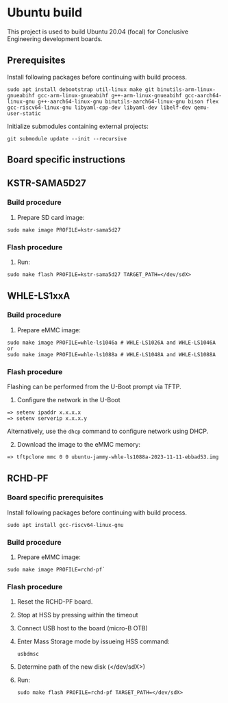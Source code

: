 # Ubuntu build

This project is used to build Ubuntu 20.04 (focal) for Conclusive Engineering development boards.

## Prerequisites

Install following packages before continuing with build process.

```shell
sudo apt install debootstrap util-linux make git binutils-arm-linux-gnueabihf gcc-arm-linux-gnueabihf g++-arm-linux-gnueabihf gcc-aarch64-linux-gnu g++-aarch64-linux-gnu binutils-aarch64-linux-gnu bison flex gcc-riscv64-linux-gnu libyaml-cpp-dev libyaml-dev libelf-dev qemu-user-static
```

Initialize submodules containing external projects:

```shell
git submodule update --init --recursive
```

## Board specific instructions

## KSTR-SAMA5D27

### Build procedure

1. Prepare SD card image:

```shell
sudo make image PROFILE=kstr-sama5d27
```

### Flash procedure

1. Run:

```shell
sudo make flash PROFILE=kstr-sama5d27 TARGET_PATH=</dev/sdX>
```

## WHLE-LS1xxA

### Build procedure

1. Prepare eMMC image:

```shell
sudo make image PROFILE=whle-ls1046a # WHLE-LS1026A and WHLE-LS1046A or
sudo make image PROFILE=whle-ls1088a # WHLE-LS1048A and WHLE-LS1088A
```

### Flash procedure

Flashing can be performed from the U-Boot prompt via TFTP.

1. Configure the network in the U-Boot

```shell
=> setenv ipaddr x.x.x.x
=> setenv serverip x.x.x.y
```

Alternatively, use the `dhcp` command to configure network using DHCP.

2. Download the image to the eMMC memory:

```shell
=> tftpclone mmc 0 0 ubuntu-jammy-whle-ls1088a-2023-11-11-ebbad53.img
```

## RCHD-PF

### Board specific prerequisites

Install following packages before continuing with build process.

```shell
sudo apt install gcc-riscv64-linux-gnu
```

### Build procedure

1. Prepare eMMC image:

```shell
sudo make image PROFILE=rchd-pf`
```

### Flash procedure

1. Reset the RCHD-PF board.

2. Stop at HSS by pressing <space> within the timeout

3. Connect USB host to the board (micro-B OTB)

4. Enter Mass Storage mode by issueing HSS command:

    `usbdmsc`

5. Determine path of the new disk (</dev/sdX>)

6. Run:

    `sudo make flash PROFILE=rchd-pf TARGET_PATH=</dev/sdX>`
